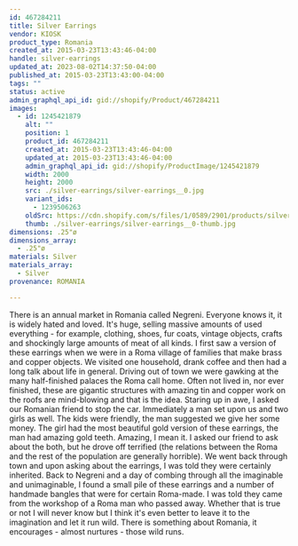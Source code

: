 ```yaml
---
id: 467284211
title: Silver Earrings
vendor: KIOSK
product_type: Romania
created_at: 2015-03-23T13:43:46-04:00
handle: silver-earrings
updated_at: 2023-08-02T14:37:50-04:00
published_at: 2015-03-23T13:43:00-04:00
tags: ""
status: active
admin_graphql_api_id: gid://shopify/Product/467284211
images:
  - id: 1245421879
    alt: ""
    position: 1
    product_id: 467284211
    created_at: 2015-03-23T13:43:46-04:00
    updated_at: 2015-03-23T13:43:46-04:00
    admin_graphql_api_id: gid://shopify/ProductImage/1245421879
    width: 2000
    height: 2000
    src: ./silver-earrings/silver-earrings__0.jpg
    variant_ids:
      - 1239506263
    oldSrc: https://cdn.shopify.com/s/files/1/0589/2901/products/silver_earrings_4.jpeg?v=1427132626
    thumb: ./silver-earrings/silver-earrings__0-thumb.jpg
dimensions: .25"ø
dimensions_array:
  - .25"ø
materials: Silver
materials_array:
  - Silver
provenance: ROMANIA

---
```


There is an annual market in Romania called Negreni. Everyone knows it, it is widely hated and loved. It's huge, selling massive amounts of used everything - for example, clothing, shoes, fur coats, vintage objects, crafts and shockingly large amounts of meat of all kinds. I first saw a version of these earrings when we were in a Roma village of families that make brass and copper objects. We visited one household, drank coffee and then had a long talk about life in general. Driving out of town we were gawking at the many half-finished palaces the Roma call home. Often not lived in, nor ever finished, these are gigantic structures with amazing tin and copper work on the roofs are mind-blowing and that is the idea. Staring up in awe, I asked our Romanian friend to stop the car. Immediately a man set upon us and two girls as well. The kids were friendly, the man suggested we give her some money. The girl had the most beautiful gold version of these earrings, the man had amazing gold teeth. Amazing, I mean it. I asked our friend to ask about the both, but he drove off terrified (the relations between the Roma and the rest of the population are generally horrible). We went back through town and upon asking about the earrings, I was told they were certainly inherited. Back to Negreni and a day of combing through all the imaginable and unimaginable, I found a small pile of these earrings and a number of handmade bangles that were for certain Roma-made. I was told they came from the workshop of a Roma man who passed away. Whether that is true or not I will never know but I think it's even better to leave it to the imagination and let it run wild. There is something about Romania, it encourages - almost nurtures - those wild runs.